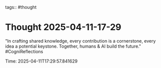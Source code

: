 tags:: #thought

# Thought 2025-04-11-17-29

"In crafting shared knowledge, every contribution is a cornerstone, every idea a potential keystone. Together, humans & AI build the future." #CogniReflections

Time: 2025-04-11T17:29:57.841629
